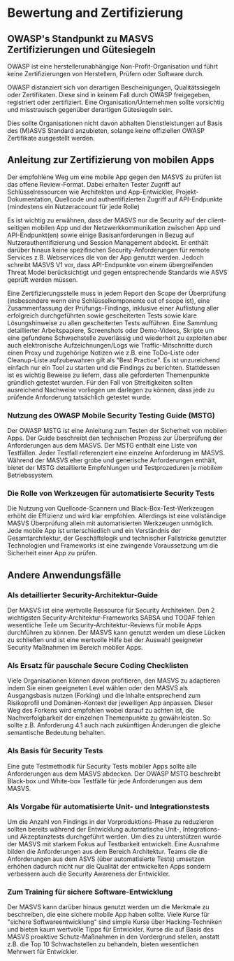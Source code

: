 # Bewertung and Zertifizierung

## OWASP's Standpunkt zu MASVS Zertifizierungen und Gütesiegeln

OWASP ist eine herstellerunabhängige Non-Profit-Organisation und führt keine Zertifizierungen von Herstellern, Prüfern oder Software durch.

OWASP distanziert sich von derartigen Bescheinigungen, Qualitätssiegeln oder Zertifikaten. Diese sind in keinem Fall durch OWASP freigegeben, registriert oder zertifiziert. Eine Organisation/Unternehmen sollte vorsichtig und misstrauisch gegenüber derartigen Gütesiegeln sein.

Dies sollte Organisationen nicht davon abhalten Dienstleistungen auf Basis des (M)ASVS Standard anzubieten, solange keine offiziellen OWASP Zertifikate ausgestellt werden.

## Anleitung zur Zertifizierung von mobilen Apps

Der empfohlene Weg um eine mobile App gegen den MASVS zu prüfen ist das offene Review-Format. Dabei erhalten Tester Zugriff auf Schlüsselressourcen wie Architekten und App-Entwickler, Projekt-Dokumentation, Quellcode und authentifizierten Zugriff auf API-Endpunkte (mindestens ein Nutzeraccount für jede Rolle)

Es ist wichtig zu erwähnen, dass der MASVS nur die Security auf der client-seitigen mobilen App und der Netzwerkkommunikation zwischen App und API-Endpunkt(en) sowie einige Basisanforderungen in Bezug auf Nutzerauthentifizierung und Session Management abdeckt. Er enthält darüber hinaus keine spezifischen Security-Anforderungen für remote Services z.B. Webservices die von der App genutzt werden. Jedoch schreibt MASVS V1 vor, dass API-Endpunkte von einem übergreifenden Threat Model berücksichtigt und gegen entsprechende Standards wie ASVS geprüft werden müssen.

Eine Zertifizierungsstelle muss in jedem Report den Scope der Überprüfung (insbesondere wenn eine Schlüsselkomponente out of scope ist), eine Zusammenfassung der Prüfungs-Findings, inklusive einer Auflistung aller erfolgreich durchgeführten sowie gescheiterten Tests sowie klare Lösungshinweise zu allen gescheiterten Tests aufführen. Eine Sammlung detaillierter Arbeitspapiere, Screenshots oder Demo-Videos, Skripte um eine gefundene Schwachstelle zuverlässig und wiederholt zu exploiten aber auch elektronische Aufzeichnungen/Logs wie Traffic-Mitschnitte durch einen Proxy und zugehörige Notizen wie z.B. eine ToDo-Liste oder Cleanup-Liste aufzubewahren gilt als "Best Practice". Es ist unzureichend einfach nur ein Tool zu starten und die Findings zu berichten. Stattdessen ist es wichtig Beweise zu liefern, dass alle geforderten Themenpunkte gründlich getestet wurden. Für den Fall von Streitigkeiten sollten ausreichend Nachweise vorliegen um darlegen zu können, dass jede zu prüfende Anforderung tatsächlich getestet wurde.

### Nutzung des OWASP Mobile Security Testing Guide (MSTG)

Der OWASP MSTG ist eine Anleitung zum Testen der Sicherheit von mobilen Apps. Der Guide beschreibt den technischen Prozess zur Überprüfung der Anforderungen aus dem MASVS. Der MSTG enthält eine Liste von Testfällen. Jeder Testfall referenziert eine einzelne Anforderung im MASVS. Während der MASVS eher grobe und generische Anforderungen enthält, bietet der MSTG detaillierte Empfehlungen und Testprozeduren je mobilem Betriebssystem.

<div style="page-break-after: always;">
</div>

### Die Rolle von Werkzeugen für automatisierte Security Tests

Die Nutzung von Quellcode-Scannern und Black-Box-Test-Werkzeugen erhöht die Effizienz und wird klar empfohlen. Allerdings ist eine vollständige MASVS Überprüfung allein mit automatisierten Werkzeugen unmöglich. Jede mobile App ist unterschiedlich und ein Verständnis der Gesamtarchitektur, der Geschäftslogik und technischer Fallstricke genutzter Technologien und Frameworks ist eine zwingende Voraussetzung um die Sicherheit einer App zu prüfen.

## Andere Anwendungsfälle

### Als detaillierter Security-Architektur-Guide

Der MASVS ist eine wertvolle Ressource für Security Architekten. Den 2 wichtigsten Security-Architektur-Frameworks SABSA und TOGAF fehlen wesentliche Teile um Security-Architektur-Reviews für mobile Apps durchführen zu können. Der MASVS kann genutzt werden um diese Lücken zu schließen und ist eine wertvolle Hilfe bei der Auswahl geeigneter Security Maßnahmen im Bereich mobiler Apps.

### Als Ersatz für pauschale Secure Coding Checklisten

Viele Organisationen können davon profitieren, den MASVS zu adaptieren indem Sie einen geeigneten Level wählen oder den MASVS als Ausgangsbasis nutzen (Forking) und die Inhalte entsprechend zum Risikoprofil und Domänen-Kontext der jeweiligen App anpassen. Dieser Weg des Forkens wird empfohlen wobei darauf zu achten ist, die Nachverfolgbarkeit der einzelnen Themenpunkte zu gewährleisten. So sollte z.B. Anforderung 4.1 auch nach zukünftigen Änderungen die gleiche semantische Bedeutung behalten.

### Als Basis für Security Tests

Eine gute Testmethodik für Security Tests mobiler Apps sollte alle Anforderungen aus dem MASVS abdecken. Der OWASP MSTG beschreibt Black-box und White-box Testfälle für jede Anforderungen aus dem MASVS.

### Als Vorgabe für automatisierte Unit- und Integrationstests

Um die Anzahl von Findings in der Vorproduktions-Phase zu reduzieren sollten bereits während der Entwicklung automatische Unit-, Integrations- und Akzeptanztests durchgeführt werden. Um dies zu unterstützen wurde der MASVS mit starkem Fokus auf Testbarkeit entwickelt. Eine Ausnahme bilden die Anforderungen aus dem Bereich Architektur. Teams die die Anforderungen aus dem ASVS (über automatisierte Tests) umsetzen erhöhen dadurch nicht nur die Qualität der entwickelten Apps sondern verbessern auch die Security Awareness der Entwickler.

### Zum Training für sichere Software-Entwicklung

Der MASVS kann darüber hinaus genutzt werden um die Merkmale zu beschreiben, die eine sichere mobile App haben sollte. Viele Kurse für "sichere Softwareentwicklung" sind simple Kurse über Hacking-Techniken und bieten kaum wertvolle Tipps für Entwickler. Kurse die auf Basis des MASVS proaktive Schutz-Maßnahmen in den Vordergrund stellen, anstatt z.B. die Top 10 Schwachstellen zu behandeln, bieten wesentlichen Mehrwert für Entwickler.
